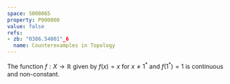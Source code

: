 ```yaml
---
space: S000065
property: P000060
value: false
refs:
- zb: "0386.54001"_6
  name: Counterexamples in Topology
---
```


The function $f:X\to\mathbb R$ given by $f(x)=x$ for $x\ne 1^*$ and $f(1^*)=1$ is continuous and non-constant.
